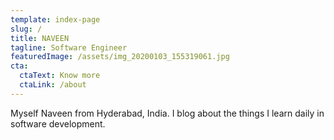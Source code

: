 ```yaml
---
template: index-page
slug: /
title: NAVEEN
tagline: Software Engineer
featuredImage: /assets/img_20200103_155319061.jpg
cta:
  ctaText: Know more
  ctaLink: /about
---
```

Myself Naveen from Hyderabad, India. I blog about the things I learn daily in software development.